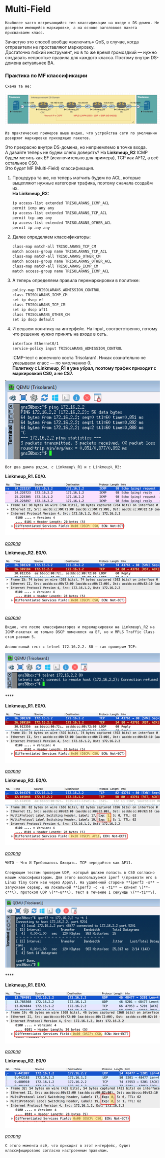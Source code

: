 # Multi-Field

    Наиболее часто встречающийся тип классификации на входе в DS-домен. Не доверяем имеющейся маркировке, а на основе заголовков пакета присваиваем класс.  
Зачастую это способ вообще «включить» QoS, в случае, когда отправители не проставляют маркировку.  
Достаточно гибкий инструмент, но в то же время громоздкий — нужно создавать непростые правила для каждого класса. Поэтому внутри DS-домена актуальнее BA.

### **Практика по MF классификации**

    Схема та же:

![](../../.gitbook/assets/image%20%28158%29.png)

    Из практических примеров выше видно, что устройства сети по умолчанию доверяют маркировке приходящих пакетов.  
Это прекрасно внутри DS-домена, но неприемлемо в точке входа.  
А давайте теперь не будем слепо доверять? На **Linkmeup\_R2** ICMP будем метить как EF \(исключительно для примера\), TCP как AF12, а всё остальное CS0.  
Это будет MF \(Multi-Field\) классификация.

1. Процедура та же, но теперь матчить будем по ACL, которые выцепляют нужные категории трафика, поэтому сначала создаём их.  
   **На Linkmeup\_R2:**

   ```text
   ip access-list extended TRISOLARANS_ICMP_ACL
   permit icmp any any
   ip access-list extended TRISOLARANS_TCP_ACL
   permit tcp any any
   ip access-list extended TRISOLARANS_OTHER_ACL
   permit ip any any
   ```

2. Далее определяем классификаторы:

   ```text
   class-map match-all TRISOLARANS_TCP_CM
   match access-group name TRISOLARANS_TCP_ACL
   class-map match-all TRISOLARANS_OTHER_CM
   match access-group name TRISOLARANS_OTHER_ACL
   class-map match-all TRISOLARANS_ICMP_CM
   match access-group name TRISOLARANS_ICMP_ACL
   ```

3. А теперь определяем правила перемаркировки в политике: 

   ```text
   policy-map TRISOLARANS_ADMISSION_CONTROL
   class TRISOLARANS_ICMP_CM
   set ip dscp ef
   class TRISOLARANS_TCP_CM
   set ip dscp af11
   class TRISOLARANS_OTHER_CM
   set ip dscp default
   ```

4. И вешаем политику на интерфейс. На input, соответственно, потому что решение нужно принять на входе в сеть.

   ```text
   interface Ethernet0/1
   service-policy input TRISOLARANS_ADMISSION_CONTROL
   ```

  
    ICMP-тест с конечного хоста Trisolaran1. Никак сознательно не указываем класс — по умолчанию 0.  
**Политику с Linkmeup\_R1 я уже убрал, поэтому трафик приходит с маркировкой CS0, а не CS7.**

![](../../.gitbook/assets/image%20%28139%29.png)

    Вот два дампа рядом, с Linkmeup\_R1 и с Linkmeup\_R2:  
  
**Linkmeup\_R1. E0/0.**

![](../../.gitbook/assets/image%20%2844%29.png)

[_pcapng_](https://yadi.sk/d/dT8QCu7n3YkjZ4)

**Linkmeup\_R2. E0/0.**

![](../../.gitbook/assets/image%20%282%29.png)

[_pcapng_](https://yadi.sk/d/3OOzH2Ww3YkjZ9)  


    Видно, что после классификаторов и перемаркировки на Linkmeup\_R2 на ICMP-пакетах не только DSCP поменялся на EF, но и MPLS Traffic Class стал равным 5.  
  
    Аналогичный тест с telnet 172.16.2.2. 80 — так проверим TCP:

![](../../.gitbook/assets/image%20%2827%29.png)

\*\*\*\*

**Linkmeup\_R1. E0/0.**

![](../../.gitbook/assets/image%20%283%29.png)

[_pcapng_](https://yadi.sk/d/M21gTk2f3Ykkaa)  


  
**Linkmeup\_R2. E0/0.**

![](../../.gitbook/assets/image%20%28134%29.png)

[_pcapng_](https://yadi.sk/d/GdyZtBI-3YkkZa)  


    ЧИТО — Что И Требовалось Ожидать. TCP передаётся как AF11.  
  
    Следующим тестом проверим UDP, который должен попасть в CS0 согласно нашим классификаторам. Для этого воспользуемся iperf \(привезти его в Linux Tiny Core изи через Apps\). На удалённой стороне **iperf3 -s** — запускаем сервер, на локальной **iperf3 -c -u -t1** — клиент \(**-c**\), протокол UDP \(**-u**\), тест в течение 1 секунды \(**-t1**\).

![](../../.gitbook/assets/image%20%28119%29.png)

\*\*\*\*

**Linkmeup\_R1. E0/0.**

![](../../.gitbook/assets/image%20%28109%29.png)

[_pcapng_](https://yadi.sk/d/FG9eNhV93YkoD7)  


**Linkmeup\_R2. E0/0**

![](../../.gitbook/assets/image%20%28117%29.png)

[_pcapng_](https://yadi.sk/d/t3hRvRMk3YkoDR)  


    С этого момента всё, что приходит в этот интерфейс, будет классифицировано согласно настроенным правилам.  


